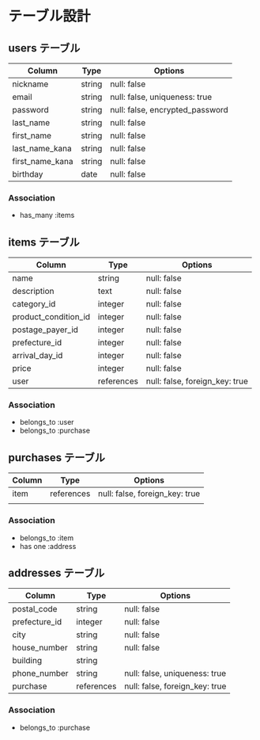 # テーブル設計

## users テーブル

| Column          | Type   | Options                         |
| --------------- | ------ | ------------------------------- |
| nickname        | string | null: false                     |
| email           | string | null: false, uniqueness: true   |
| password        | string | null: false, encrypted_password |
| last_name       | string | null: false                     |
| first_name      | string | null: false                     |
| last_name_kana  | string | null: false                     |
| first_name_kana | string | null: false                     |
| birthday        | date   | null: false                     |

### Association

- has_many :items

## items テーブル

| Column               | Type       | Options                        |
| -------------------- | ---------- | ------------------------------ |
| name                 | string     | null: false                    |
| description          | text       | null: false                    |
| category_id          | integer    | null: false                    |
| product_condition_id | integer    | null: false                    |
| postage_payer_id     | integer    | null: false                    |
| prefecture_id        | integer    | null: false                    |
| arrival_day_id       | integer    | null: false                    |
| price                | integer    | null: false                    |
| user                 | references | null: false, foreign_key: true |

### Association

- belongs_to :user
- belongs_to :purchase

## purchases テーブル

| Column            | Type       | Options                        |
| ----------------- | ---------- | ------------------------------ |
| item              | references | null: false, foreign_key: true |
|                   |            |                                |

### Association

- belongs_to :item
- has one :address

## addresses テーブル

| Column            | Type    | Options                           |
| ----------------- | ------- | --------------------------------- |
| postal_code       | string  | null: false                       |
| prefecture_id     | integer | null: false                       |
| city              | string  | null: false                       |
| house_number      | string  | null: false                       |
| building          | string  |                                   |
| phone_number      | string  | null: false, uniqueness: true     |
| purchase          | references | null: false, foreign_key: true |

### Association

- belongs_to :purchase